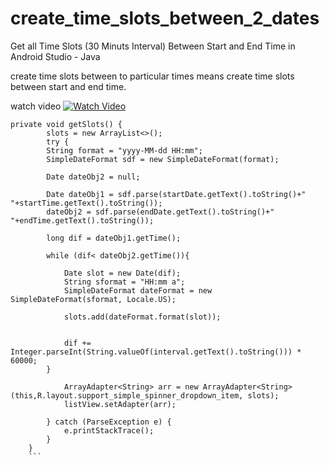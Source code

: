 # create_time_slots_between_2_dates
Get all Time Slots (30 Minuts Interval) Between Start and End Time in Android Studio - Java 

create time slots  between to particular times means create time slots between start and end time.

watch video
[![Watch Video](https://img.youtube.com/vi/f109b9bNcmM/0.jpg)](https://www.youtube.com/watch?v=f109b9bNcmM)
```
private void getSlots() {
        slots = new ArrayList<>();
        try {
        String format = "yyyy-MM-dd HH:mm";
        SimpleDateFormat sdf = new SimpleDateFormat(format);

        Date dateObj2 = null;

        Date dateObj1 = sdf.parse(startDate.getText().toString()+" "+startTime.getText().toString());
        dateObj2 = sdf.parse(endDate.getText().toString()+" "+endTime.getText().toString());

        long dif = dateObj1.getTime();

        while (dif< dateObj2.getTime()){

            Date slot = new Date(dif);
            String sformat = "HH:mm a";
            SimpleDateFormat dateFormat = new SimpleDateFormat(sformat, Locale.US);

            slots.add(dateFormat.format(slot));


            dif += Integer.parseInt(String.valueOf(interval.getText().toString())) * 60000;
        }

            ArrayAdapter<String> arr = new ArrayAdapter<String>(this,R.layout.support_simple_spinner_dropdown_item, slots);
            listView.setAdapter(arr);

        } catch (ParseException e) {
            e.printStackTrace();
        }
    }
    ```
